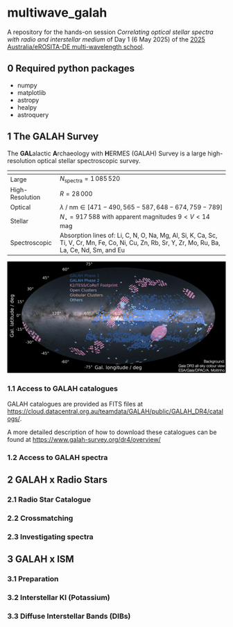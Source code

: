 # multiwave_galah

A repository for the hands-on session *Correlating optical stellar spectra with radio and interstellar medium* of Day 1 (6 May 2025) of the [2025 Australia/eROSITA-DE multi-wavelength school](https://astronomyaustralia.org.au/event/2025-australia-erosita-de-multi-wavelength-school/).

## 0 Required python packages

- numpy
- matplotlib
- astropy
- healpy
- astroquery

## 1 The GALAH Survey

The **GAL**alactic **A**rchaeology with **H**ERMES (GALAH) Survey is a large high-resolution optical stellar spectroscopic survey.

| <!-- -->    | <!-- -->    |
|--|--|  
| Large | $N_\text{spectra} = 1\,085\,520$ |  
| High-Resolution | $R = 28\,000$|  
| Optical | $\lambda~/~\mathrm{nm} \in [471-490,565-587,648-674,759-789]$|  
| Stellar | $N_\star = 917\,588$ with apparent magnitudes $9 < V < 14\,\mathrm{mag}$ |
| Spectroscopic | Absorption lines of: Li, C, N, O, Na, Mg, Al, Si, K, Ca, Sc, Ti, V, Cr, Mn, Fe, Co, Ni, Cu, Zn, Rb, Sr, Y, Zr, Mo, Ru, Ba, La, Ce, Nd, Sm, and Eu|

![Skymap of GALAH DR4 with Gaia DR3 in the background (linked from the DR4 paper GitHub repository.)](https://github.com/svenbuder/galah_dr4_paper/blob/main/figures/galah_dr4_skymap_gaiadr3.png)

### 1.1 Access to GALAH catalogues

GALAH catalogues are provided as FITS files at https://cloud.datacentral.org.au/teamdata/GALAH/public/GALAH_DR4/catalogs/.

A more detailed description of how to download these catalogues can be found at https://www.galah-survey.org/dr4/overview/



### 1.2 Access to GALAH spectra

## 2 GALAH x Radio Stars

### 2.1 Radio Star Catalogue

### 2.2 Crossmatching

### 2.3 Investigating spectra

## 3 GALAH x ISM

### 3.1 Preparation

### 3.2 Interstellar KI (Potassium)

### 3.3 Diffuse Interstellar Bands (DIBs)